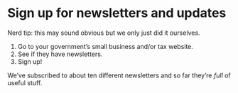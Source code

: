 
# Sign up for newsletters and updates

Nerd tip: this may sound obvious but we only just did it ourselves.

1. Go to your government’s small business and/or tax website.
2. See if they have newsletters.
3. Sign up!

We’ve subscribed to about ten different newsletters and so far they’re _full_ of useful stuff.
